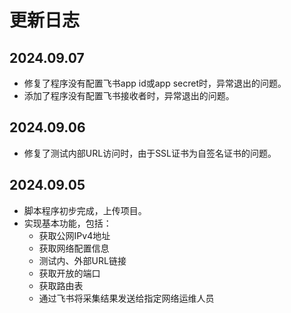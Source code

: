 # 更新日志

## 2024.09.07

- 修复了程序没有配置飞书app id或app secret时，异常退出的问题。
- 添加了程序没有配置飞书接收者时，异常退出的问题。

## 2024.09.06

- 修复了测试内部URL访问时，由于SSL证书为自签名证书的问题。

## 2024.09.05

- 脚本程序初步完成，上传项目。
- 实现基本功能，包括：
  - 获取公网IPv4地址
  - 获取网络配置信息
  - 测试内、外部URL链接
  - 获取开放的端口
  - 获取路由表
  - 通过飞书将采集结果发送给指定网络运维人员
